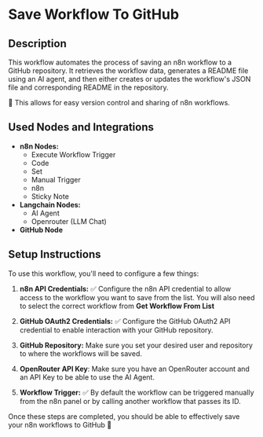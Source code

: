 
# Save Workflow To GitHub

## Description
This workflow automates the process of saving an n8n workflow to a GitHub repository. It retrieves the workflow data, generates a README file using an AI agent, and then either creates or updates the workflow's JSON file and corresponding README in the repository.

 🚀 This allows for easy version control and sharing of n8n workflows.

## Used Nodes and Integrations

- **n8n Nodes:**
    - Execute Workflow Trigger
    - Code
    - Set
    - Manual Trigger
    - n8n
    - Sticky Note
- **Langchain Nodes:**
   - AI Agent
   - Openrouter (LLM Chat)
- **GitHub Node**

## Setup Instructions

To use this workflow, you'll need to configure a few things:

1.  **n8n API Credentials:** ✅ Configure the n8n API credential to allow access to the workflow you want to save from the list.  You will also need to select the correct workflow from **Get Workflow From List**

2.  **GitHub OAuth2 Credentials:** ✅ Configure the GitHub OAuth2 API credential to enable interaction with your GitHub repository.

3.  **GitHub Repository:**  Make sure you set your desired user and repository to where the workflows will be saved. 

4. **OpenRouter API Key**: Make sure you have an OpenRouter account and an API Key to be able to use the AI Agent.

5.  **Workflow Trigger:** ✅ By default the workflow can be triggered manually from the n8n panel or by calling another workflow that passes its ID.

Once these steps are completed, you should be able to effectively save your n8n workflows to GitHub  🚀
